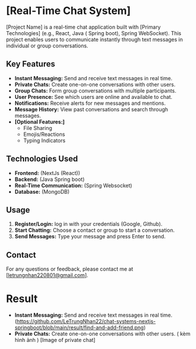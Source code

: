 # [Real-Time Chat System]

[Project Name] is a real-time chat application built with [Primary Technologies] (e.g., React, Java ( Spring boot), Spring WebSocket). This project enables users to communicate instantly through text messages in individual or group conversations.

## Key Features

* **Instant Messaging:** Send and receive text messages in real time.
* **Private Chats:** Create one-on-one conversations with other users.
* **Group Chats:** Form group conversations with multiple participants.
* **User Presence:** See which users are online and available to chat.
* **Notifications:** Receive alerts for new messages and mentions.
* **Message History:** View past conversations and search through messages.
* **[Optional Features:]**
    * File Sharing
    * Emojis/Reactions
    * Typing Indicators
## Technologies Used

* **Frontend:** (NextJs (React))
* **Backend:** (Java Spring boot)
* **Real-Time Communication:**  (Spring Websocket)
* **Database:** (MongoDB)


## Usage

1. **Register/Login:** log in with your credentials (Google, Github).
2. **Start Chatting:** Choose a contact or group to start a conversation.
3. **Send Messages:** Type your message and press Enter to send.

## Contact

For any questions or feedback, please contact me at [letrungnhan220801@gmail.com].

# Result
* **Instant Messaging:** Send and receive text messages in real time.
 (https://github.com/LeTrungNhan22/chat-systems-nextjs-springboot/blob/main/result/find-and-add-friend.png)
* **Private Chats:** Create one-on-one conversations with other users. ( kèm hình ảnh )
[Image of private chat]

